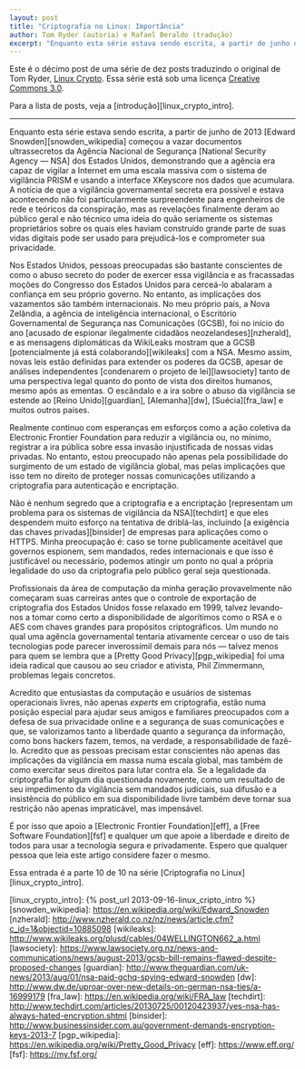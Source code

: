 ```yaml
---
layout: post
title: "Criptografia no Linux: Importância"
author: Tom Ryder (autoria) e Rafael Beraldo (tradução)
excerpt: "Enquanto esta série estava sendo escrita, a partir de junho de 2013 Edward Snowden começou a vazar documentos ultrassecretos da Agência Nacional de Segurança [National Security Agency — NSA] dos Estados Unidos, demonstrando que a agência era capaz de vigilar a Internet em uma escala massiva."
---
```


Este é o décimo post de uma série de dez posts traduzindo o original de Tom
Ryder, [Linux Crypto][linux_crypto]. Essa série está sob uma licença [Creative
Commons 3.0][cc].

Para a lista de posts, veja a [introdução][linux_crypto_intro].

---

Enquanto esta série estava sendo escrita, a partir de junho de 2013 [Edward
Snowden][snowden_wikipedia] começou a vazar documentos ultrassecretos da
Agência Nacional de Segurança [National Security Agency — NSA] dos Estados
Unidos, demonstrando que a agência era capaz de vigilar a Internet em uma
escala massiva com o sistema de vigilância PRISM e usando a interface XKeyscore
nos dados que acumulara. A notícia de que a vigilância governamental secreta
era possível e estava acontecendo não foi particularmente surpreendente para
engenheiros de rede e teóricos da conspiração, mas as revelações finalmente
deram ao público geral e não técnico uma ideia do quão seriamente os sistemas
proprietários sobre os quais eles haviam construído grande parte de suas vidas
digitais pode ser usado para prejudicá-los e comprometer sua privacidade.

Nos Estados Unidos, pessoas preocupadas são bastante conscientes de como o
abuso secreto do poder de exercer essa vigilância e as fracassadas moções do
Congresso dos Estados Unidos para cerceá-lo abalaram a confiança em seu próprio
governo. No entanto, as implicações dos vazamentos são também internacionais.
No meu próprio país, a Nova Zelândia, a agência de inteligência internacional,
o Escritório Governamental de Segurança nas Comunicações (GCSB), foi no início
do ano [acusado de espionar ilegalmente cidadãos neozelandeses][nzherald], e as
mensagens diplomáticas da WikiLeaks mostram que a GCSB [potencialmente já está
colaborando][wikileaks] com a NSA. Mesmo assim, novas leis estão definidas para
extender os poderes da GCSB, apesar de análises independentes [condenarem o
projeto de lei][lawsociety] tanto de uma perspectiva legal quanto do ponto de
vista dos direitos humanos, mesmo após as ementas. O escândalo e a ira sobre o
abuso da vigilância se estende ao [Reino Unido][guardian], [Alemanha][dw],
[Suécia][fra_law] e muitos outros países.

Realmente continuo com esperanças em esforços como a ação coletiva da
Electronic Frontier Foundation para reduzir a vigilância ou, no mínimo,
registrar a ira pública sobre essa invasão injustificada de nossas vidas
privadas. No entanto, estou preocupado não apenas pela possibilidade do
surgimento de um estado de vigilância global, mas pelas implicações que isso
tem no direito de proteger nossas comunicações utilizando a criptografia para
autenticação e encriptação.

Não é nenhum segredo que a criptografia e a encriptação [representam um
problema para os sistemas de vigilância da NSA][techdirt] e que eles despendem
muito esforço na tentativa de driblá-las, incluindo [a exigência das chaves
privadas][binsider] de empresas para aplicações como o HTTPS. Minha preocupação
é: caso se torne publicamente aceitável que governos espionem, sem mandados,
redes internacionais e que isso é justificável ou necessário, podemos atingir
um ponto no qual a própria legalidade do uso da criptografia pelo público geral
seja questionada.

Profissionais da área de computação da minha geração provavelmente não
começaram suas carreiras antes que o controle de exportação de criptografia dos
Estados Unidos fosse relaxado em 1999, talvez levando-nos a tomar como certo a
disponibilidade de algorítimos como o RSA e o AES com chaves grandes para
propósitos criptográficos. Um mundo no qual uma agência governamental tentaria
ativamente cercear o uso de tais tecnologias pode parecer inverossímil demais
para nós — talvez menos para quem se lembra que a [Pretty Good
Privacy][pgp_wikipedia] foi uma ideia radical que causou ao seu criador e
ativista, Phil Zimmermann, problemas legais concretos.

Acredito que entusiastas da computação e usuários de sistemas operacionais
livres, não apenas _experts_ em criptografia, estão numa posição especial para
ajudar seus amigos e familiares preocupados com a defesa de sua privacidade
online e a segurança de suas comunicações e que, se valorizamos tanto a
liberdade quanto a segurança da informação, como bons hackers fazem, temos, na
verdade, a responsabilidade de fazê-lo. Acredito que as pessoas precisam estar
conscientes não apenas das implicações da vigilância em massa numa escala
global, mas também de como exercitar seus direitos para lutar contra ela. Se a
legalidade da criptografia for algum dia questionada novamente, como um
resultado de seu impedimento da vigilância sem mandados judiciais, sua difusão
e a insistência do público em sua disponibilidade livre também deve tornar sua
restrição não apenas impraticável, mas impensável.

É por isso que apoio a [Electronic Frontier Foundation][eff], a [Free Software
Foundation][fsf] e qualquer um que apoie a liberdade e direito de todos para
usar a tecnologia segura e privadamente. Espero que qualquer pessoa que leia
este artigo considere fazer o mesmo.

Essa entrada é a parte 10 de 10 na série [Criptografia no
Linux][linux_crypto_intro].

[linux_crypto]: http://blog.sanctum.geek.nz/series/linux-crypto/
[cc]: http://creativecommons.org/licenses/by-nc-sa/3.0/
[linux_crypto_intro]: {% post_url 2013-09-16-linux_cripto_intro %}
[snowden_wikipedia]: https://en.wikipedia.org/wiki/Edward_Snowden
[nzherald]: http://www.nzherald.co.nz/nz/news/article.cfm?c_id=1&objectid=10885098
[wikileaks]: http://www.wikileaks.org/plusd/cables/04WELLINGTON662_a.html
[lawsociety]: https://www.lawsociety.org.nz/news-and-communications/news/august-2013/gcsb-bill-remains-flawed-despite-proposed-changes
[guardian]: http://www.theguardian.com/uk-news/2013/aug/01/nsa-paid-gchq-spying-edward-snowden
[dw]: http://www.dw.de/uproar-over-new-details-on-german-nsa-ties/a-16999179
[fra_law]: https://en.wikipedia.org/wiki/FRA_law
[techdirt]: http://www.techdirt.com/articles/20130725/00120423937/yes-nsa-has-always-hated-encryption.shtml
[binsider]: http://www.businessinsider.com.au/government-demands-encryption-keys-2013-7
[pgp_wikipedia]: https://en.wikipedia.org/wiki/Pretty_Good_Privacy
[eff]: https://www.eff.org/
[fsf]: https://my.fsf.org/
